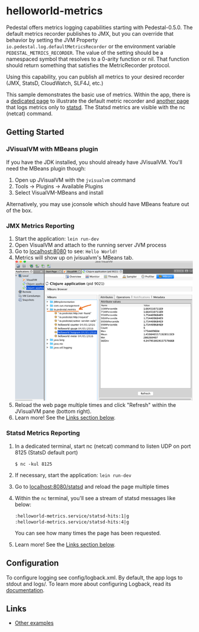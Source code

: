 # helloworld-metrics

Pedestal offers metrics logging capabilities starting with Pedestal-0.5.0.
The default metrics recorder publishes to JMX, but you can override that
behavior by setting the JVM Property `io.pedestal.log.defaultMetricsRecorder`
or the environment variable `PEDESTAL_METRICS_RECORDER`.
The value of the setting should be a namespaced symbol
that resolves to a 0-arity function or nil.
That function should return something that satisfies the MetricRecorder protocol.

Using this capability, you can publish all metrics to your desired recorder (JMX, StatsD, CloudWatch, SLF4J, etc.)

This sample demonstrates the basic use of metrics.
Within the app, there is a [dedicated page](http://127.0.0.1:8080) to illustrate
the default metric recorder and [another page](http://127.0.0.1:8080/statsd) that
logs metrics only to [statsd](https://github.com/etsy/statsd).
The Statsd metrics are visible with the nc (netcat) command.

## Getting Started

### JVisualVM with MBeans plugin

If you have the JDK installed, you should already have JVisualVM.  You'll need the MBeans plugin though:

1. Open up JVisualVM with the `jvisualvm` command
2. Tools -> Plugins -> Available Plugins
3. Select VisualVM-MBeans and install

Alternatively, you may use jconsole which should have MBeans feature out of the box.

### JMX Metrics Reporting

1. Start the application: `lein run-dev`
2. Open VisualVM and attach to the running server JVM process
3. Go to [localhost:8080](http://localhost:8080/) to see: `Hello World!`
4. Metrics will show up on jvisualvm's MBeans tab. ![screenshot](./jvisualvm-with-mbeans.png)
5. Reload the web page multiple times and click "Refresh" within the JVisualVM pane (bottom right).
6. Learn more! See the [Links section below](#links).

### Statsd Metrics Reporting

1. In a dedicated terminal, start nc (netcat) command to listen UDP on port 8125 (StatsD default port)

    ```
    $ nc -kul 8125
    ```

2. If necessary, start the application: `lein run-dev`
3. Go to [localhost:8080/statsd](http://localhost:8080/statsd) and reload the page multiple times
4. Within the `nc` terminal, you'll see a stream of statsd messages like below:

    ```
    :helloworld-metrics.service/statsd-hits:1|g
    :helloworld-metrics.service/statsd-hits:4|g
    ```

    You can see how many times the page has been requested.
5. Learn more! See the [Links section below](#links).


## Configuration

To configure logging see config/logback.xml. By default, the app logs to stdout and logs/.
To learn more about configuring Logback, read its [documentation](http://logback.qos.ch/documentation.html).

## Links
* [Other examples](https://github.com/pedestal/samples)

